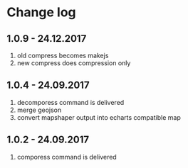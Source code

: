 # Change log

## 1.0.9 - 24.12.2017

1. old compress becomes makejs
2. new compress does compression only

## 1.0.4 - 24.09.2017

1. decomporess command is delivered
2. merge geojson
3. convert mapshaper output into echarts compatible map

## 1.0.2 - 24.09.2017

1. comporess command is delivered
